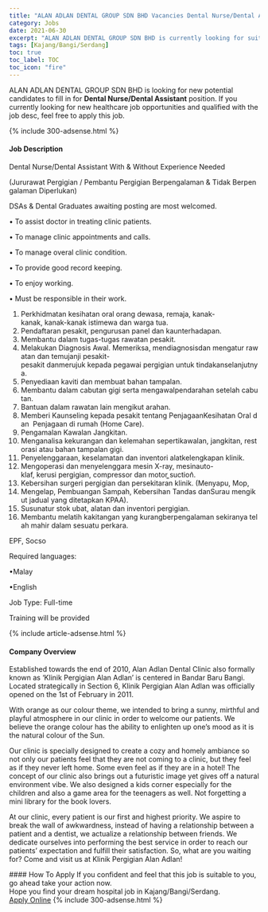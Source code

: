 ```yaml
---
title: "ALAN ADLAN DENTAL GROUP SDN BHD Vacancies Dental Nurse/Dental Assistant" 
category: Jobs 
date: 2021-06-30 
excerpt: "ALAN ADLAN DENTAL GROUP SDN BHD is currently looking for suitable person to fill in the Dental Nurse/Dental Assistant which positioned at Kajang/Bangi/Serdang" 
tags: [Kajang/Bangi/Serdang] 
toc: true 
toc_label: TOC 
toc_icon: "fire" 
--- 
```


<p>ALAN ADLAN DENTAL GROUP SDN BHD is looking for new potential candidates to fill in for <b>Dental Nurse/Dental Assistant</b> position. If you currently looking for new healthcare job opportunities and qualified with the job desc, feel free to apply this job.
</p>{% include 300-adsense.html %} 
<div><div><h4>Job Description</h4></div><div><div><span><div><p>Dental Nurse/Dental Assistant With &amp; Without Experience Needed</p><p>(Jururawat&#160;Pergigian&#160;/&#160;Pembantu&#160;Pergigian&#160;Berpengalaman&#160;&amp;&#160;Tidak&#160;Berpengalaman&#160;Diperlukan)</p><p>DSAs &amp; Dental Graduates awaiting posting are most welcomed.</p><p>&#8226;&#160;To&#160;assist doctor in treating clinic patients.</p><p>&#8226;&#160;To&#160;manage clinic appointments and calls.</p><p>&#8226;&#160;To manage&#160;overal&#160;clinic condition.</p><p>&#8226;&#160;To provide good record keeping.</p><p>&#8226;&#160;To enjoy working.</p><p>&#8226;&#160;Must be responsible in their work.</p><ol><li>Perkhidmatan&#160;kesihatan&#160;oral orang&#160;dewasa,&#160;remaja,&#160;kanak-kanak,&#160;kanak-kanak&#160;istimewa&#160;dan&#160;warga&#160;tua.</li><li>Pendaftaran&#160;pesakit,&#160;pengurusan&#160;panel&#160;dan&#160;kaunterhadapan.</li><li>Membantu&#160;dalam&#160;tugas-tugas&#160;rawatan&#160;pesakit.</li><li>Melakukan&#160;Diagnosis&#160;Awal.&#160;Memeriksa,&#160;mendiagnosisdan&#160;mengatur&#160;rawatan&#160;dan&#160;temujanji&#160;pesakit-pesakit&#160;danmerujuk&#160;kepada&#160;pegawai&#160;pergigian&#160;untuk&#160;tindakanselanjutnya.</li><li>Penyediaan&#160;kaviti&#160;dan&#160;membuat&#160;bahan&#160;tampalan.</li><li>Membantu&#160;dalam&#160;cabutan&#160;gigi&#160;serta&#160;mengawalpendarahan&#160;setelah&#160;cabutan.</li><li>Bantuan&#160;dalam&#160;rawatan&#160;lain&#160;mengikut&#160;arahan.</li><li>Memberi&#160;Kaunseling&#160;kepada&#160;pesakit&#160;tentang&#160;PenjagaanKesihatan&#160;Oral&#160;dan&#160;&#160;Penjagaan&#160;di&#160;rumah&#160;(Home Care).</li><li>Pengamalan&#160;Kawalan&#160;Jangkitan.</li><li>Menganalisa&#160;kekurangan&#160;dan&#160;kelemahan&#160;sepertikawalan,&#160;jangkitan,&#160;restorasi&#160;atau&#160;bahan&#160;tampalan&#160;gigi.</li><li>Penyelenggaraan,&#160;keselamatan&#160;dan&#160;inventori&#160;alatkelengkapan&#160;klinik.</li><li>Mengoperasi&#160;dan&#160;menyelenggara&#160;mesin&#160;X-ray,&#160;mesinauto-klaf,&#160;kerusi&#160;pergigian, compressor&#160;dan&#160;motor &#858;suction&#859;.</li><li>Kebersihan&#160;surgeri&#160;pergigian&#160;dan&#160;persekitaran&#160;klinik. (Menyapu, Mop,&#160;</li><li>Mengelap,&#160;Pembuangan&#160;Sampah,&#160;Kebersihan&#160;Tandas&#160;danSurau&#160;mengikut&#160;jadual&#160;yang&#160;ditetapkan&#160;KPAA).</li><li>Susunatur&#160;stok&#160;ubat,&#160;alatan&#160;dan&#160;inventori&#160;pergigian.</li><li>Membantu&#160;melatih&#160;kakitangan&#160;yang&#160;kurangberpengalaman&#160;sekiranya&#160;telah&#160;mahir&#160;dalam&#160;sesuatu&#160;perkara.</li></ol><p>EPF,&#160;Socso</p><p>Required languages:</p><p>&#8226;Malay</p><p>&#8226;English</p><p>Job Type: Full-time</p><p>Training will be provided</p></div></span></div></div></div> 
{% include article-adsense.html %} 
<div><div><h4>Company Overview</h4></div><div><div><span><div><p>Established towards the end of 2010, Alan Adlan Dental Clinic also formally known as &#8216;Klinik Pergigian Alan Adlan&#8217; is centered in Bandar Baru Bangi. Located strategically in Section 6, Klinik Pergigian Alan Adlan was officially opened on the 1st&#160;of February in 2011.</p><p>With orange as our colour theme, we intended to bring a sunny, mirthful and playful atmosphere in our clinic in order to welcome our patients. We believe the orange colour has the ability to enlighten up one&#8217;s mood as it is the natural colour of the Sun.</p><p>Our clinic is specially designed to create a cozy and homely ambiance so not only our patients feel that they are not coming to a clinic, but they feel as if they never left home. Some even feel as if they are in a hotel! The concept of our clinic also brings out a futuristic image yet gives off a natural environment vibe. We also designed a kids corner especially for the children and also a game area for the teenagers as well. Not forgetting a mini&#160;library for the book lovers.</p><p>At our clinic, every patient is our first and highest priority. We aspire to break the wall of awkwardness, instead of having a relationship between a patient and a dentist, we actualize a relationship between friends. We dedicate ourselves into performing the best service in order to reach our patients&#8217; expectation and fulfill their satisfaction. So, what are you waiting for? Come and visit us at Klinik Pergigian Alan Adlan!</p></div></span></div></div></div> 
#### How To Apply 
If you confident and feel that this job is suitable to you, go ahead take your action now. <br/> 
Hope you find your dream hospital job in Kajang/Bangi/Serdang. <br/> 
<a href="https://www.jobstreet.com.my/en/job/dental-nurse-dental-assistant-4594842?jobId=jobstreet-my-job-4594842" class="btn btn--warning" target="_blank" rel="nofollow noopenner">Apply Online</a> 
{% include 300-adsense.html %} 
